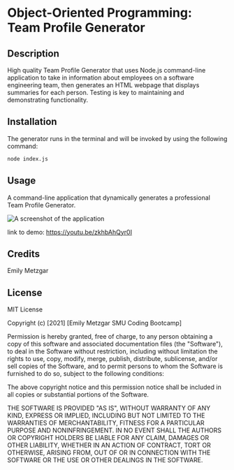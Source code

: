 # Object-Oriented Programming: Team Profile Generator

## Description

High quality Team Profile Generator that uses Node.js command-line application to take in information about employees on a software engineering team, then generates an HTML webpage that displays summaries for each person. Testing is key to maintaining and demonstrating functionality.


## Installation
The generator runs in the terminal and will be invoked by using the following command:

```bash
node index.js
```

## Usage 
A command-line application that dynamically generates a professional Team Profile Generator.

![A screenshot of the application](./assets/screenshot.PNG)

link to demo: https://youtu.be/zkhbAhQyr0I

## Credits
Emily Metzgar

## License
MIT License

Copyright (c) [2021] [Emily Metzgar SMU Coding Bootcamp]

Permission is hereby granted, free of charge, to any person obtaining a copy of this software and associated documentation files (the "Software"), to deal in the Software without restriction, including without limitation the rights to use, copy, modify, merge, publish, distribute, sublicense, and/or sell copies of the Software, and to permit persons to whom the Software is furnished to do so, subject to the following conditions:

The above copyright notice and this permission notice shall be included in all copies or substantial portions of the Software.

THE SOFTWARE IS PROVIDED "AS IS", WITHOUT WARRANTY OF ANY KIND, EXPRESS OR IMPLIED, INCLUDING BUT NOT LIMITED TO THE WARRANTIES OF MERCHANTABILITY, FITNESS FOR A PARTICULAR PURPOSE AND NONINFRINGEMENT. IN NO EVENT SHALL THE AUTHORS OR COPYRIGHT HOLDERS BE LIABLE FOR ANY CLAIM, DAMAGES OR OTHER LIABILITY, WHETHER IN AN ACTION OF CONTRACT, TORT OR OTHERWISE, ARISING FROM, OUT OF OR IN CONNECTION WITH THE SOFTWARE OR THE USE OR OTHER DEALINGS IN THE SOFTWARE.

